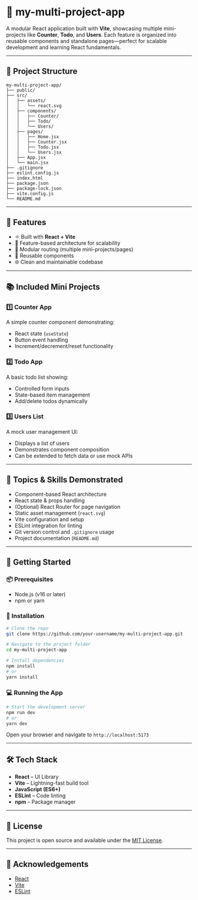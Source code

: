 # 🚀 my-multi-project-app

A modular React application built with **Vite**, showcasing multiple mini-projects like **Counter**, **Todo**, and **Users**. Each feature is organized into reusable components and standalone pages—perfect for scalable development and learning React fundamentals.

---

## 📂 Project Structure

```
my-multi-project-app/
├── public/
├── src/
│   ├── assets/
│   │   └── react.svg
│   ├── components/
│   │   ├── Counter/
│   │   ├── Todo/
│   │   └── Users/
│   ├── pages/
│   │   ├── Home.jsx
│   │   ├── Counter.jsx
│   │   ├── Todo.jsx
│   │   └── Users.jsx
│   ├── App.jsx
│   └── main.jsx
├── .gitignore
├── eslint.config.js
├── index.html
├── package.json
├── package-lock.json
├── vite.config.js
└── README.md
```

---

## 🌟 Features

- ⚛️ Built with **React + Vite**
- 📁 Feature-based architecture for scalability
- 🔁 Modular routing (multiple mini-projects/pages)
- 🧩 Reusable components
- 🌐 Clean and maintainable codebase

---

## 📚 Included Mini Projects

### 1️⃣ Counter App
A simple counter component demonstrating:
- React state (`useState`)
- Button event handling
- Increment/decrement/reset functionality

### 2️⃣ Todo App
A basic todo list showing:
- Controlled form inputs
- State-based item management
- Add/delete todos dynamically

### 3️⃣ Users List
A mock user management UI:
- Displays a list of users
- Demonstrates component composition
- Can be extended to fetch data or use mock APIs

---

## 🧠 Topics & Skills Demonstrated

- Component-based React architecture
- React state & props handling
- (Optional) React Router for page navigation
- Static asset management (`react.svg`)
- Vite configuration and setup
- ESLint integration for linting
- Git version control and `.gitignore` usage
- Project documentation (`README.md`)

---

## 🚀 Getting Started

### 📦 Prerequisites

- Node.js (v16 or later)
- npm or yarn

### 🔧 Installation

```bash
# Clone the repo
git clone https://github.com/your-username/my-multi-project-app.git

# Navigate to the project folder
cd my-multi-project-app

# Install dependencies
npm install
# or
yarn install
```

### 💻 Running the App

```bash
# Start the development server
npm run dev
# or
yarn dev
```

Open your browser and navigate to `http://localhost:5173`

---

## 🛠 Tech Stack

- **React** – UI Library
- **Vite** – Lightning-fast build tool
- **JavaScript (ES6+)**
- **ESLint** – Code linting
- **npm** – Package manager

---

## 📄 License

This project is open source and available under the [MIT License](LICENSE).

---

## 🙌 Acknowledgements

- [React](https://reactjs.org)
- [Vite](https://vitejs.dev)
- [ESLint](https://eslint.org)
